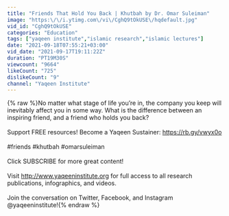 ```yaml
---
title: "Friends That Hold You Back | Khutbah by Dr. Omar Suleiman"
image: "https:\/\/i.ytimg.com\/vi\/CghQ9tOkUSE\/hqdefault.jpg"
vid_id: "CghQ9tOkUSE"
categories: "Education"
tags: ["yaqeen institute","islamic research","islamic lectures"]
date: "2021-09-18T07:55:21+03:00"
vid_date: "2021-09-17T19:11:22Z"
duration: "PT19M30S"
viewcount: "9664"
likeCount: "725"
dislikeCount: "9"
channel: "Yaqeen Institute"
---
```

{% raw %}No matter what stage of life you’re in, the company you keep will inevitably affect you in some way. What is the difference between an inspiring friend, and a friend who holds you back?<br /><br />Support FREE resources! Become a Yaqeen Sustainer: <a rel="nofollow" target="blank" href="https://rb.gy/vwyx0o">https://rb.gy/vwyx0o</a><br /><br />#friends #khutbah #omarsuleiman <br /><br />Click SUBSCRIBE for more great content!<br /><br />Visit <a rel="nofollow" target="blank" href="http://www.yaqeeninstitute.org">http://www.yaqeeninstitute.org</a> for full access to all research publications, infographics, and videos.<br /><br />Join the conversation on Twitter, Facebook, and Instagram @yaqeeninstitute!{% endraw %}
